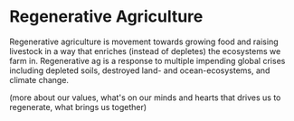 # Regenerative Agriculture

Regenerative agriculture is movement towards growing food and raising livestock in a way that enriches (instead of depletes) the ecosystems we farm in. Regenerative ag is a response to multiple impending global crises including depleted soils, destroyed land- and ocean-ecosystems, and climate change.

(more about our values, what's on our minds and hearts that drives us to regenerate, what brings us together)
